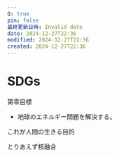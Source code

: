 ```yaml
---
Q: true
pin: false
最終更新日時: Invalid date
date: 2024-12-27T22:36
modified: 2024-12-27T22:36
created: 2024-12-27T22:36
---
```

# SDGs

第零目標

- 地球のエネルギー問題を解決する。

これが人間の生きる目的

とりあえず核融合